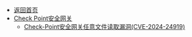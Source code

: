 - [返回首页](/)
- [Check Point安全网关](Check%20Point安全网关/)
  - [Check-Point安全网关任意文件读取漏洞(CVE-2024-24919)](Check%20Point安全网关/Check-Point安全网关任意文件读取漏洞(CVE-2024-24919).md)
